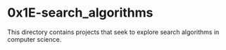# 0x1E-search_algorithms  
This directory contains projects that seek to explore search algorithms in computer science.

